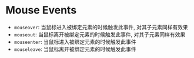 # Mouse Events

- `mouseover`: 当鼠标进入被绑定元素的时候触发此事件, 对其子元素同样有效果
- `mouseout`: 当鼠标离开被绑定元素的时候触发此事件, 对其子元素同样有效果
- `mouseenter`: 当鼠标进入被绑定元素的时候触发此事件
- `mouseleave`: 当鼠标离开被绑定元素的时候触发此事件
